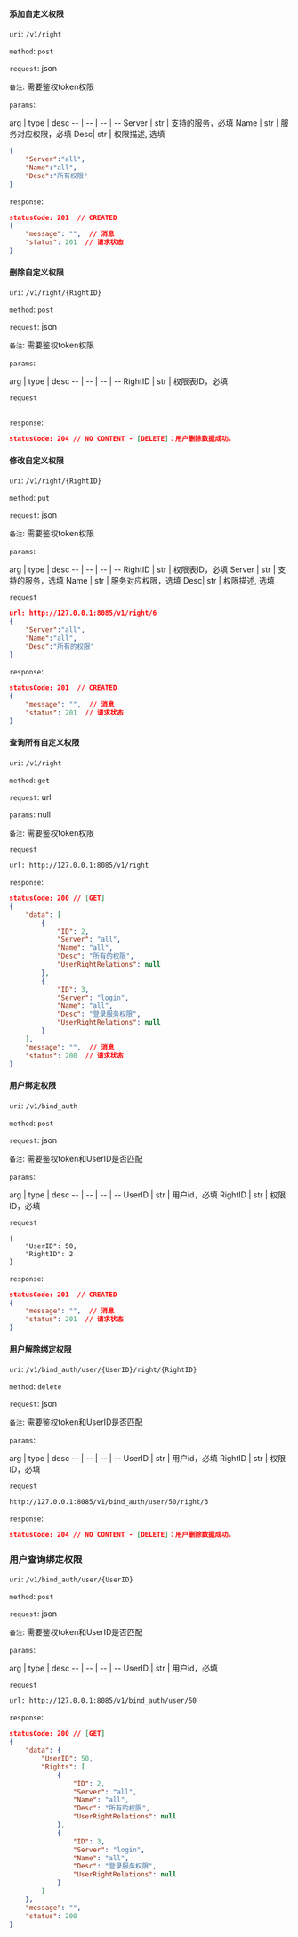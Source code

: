 #### 添加自定义权限

`uri`: `/v1/right`

`method`: `post`

`request`: json

`备注`: 需要鉴权token权限

`params`:

arg | type | desc
-- | -- | -- | --
Server | str | 支持的服务，必填
Name | str | 服务对应权限，必填
Desc| str | 权限描述, 选填

```json
{
	"Server":"all",
	"Name":"all",
	"Desc":"所有权限"
}
```
`response`:
```json
statusCode: 201  // CREATED
{
    "message": "",  // 消息
    "status": 201  // 请求状态
}
```

#### 删除自定义权限

`uri`: `/v1/right/{RightID}`

`method`: `post`

`request`: json

`备注`: 需要鉴权token权限

`params`:

arg | type | desc
-- | -- | -- | --
RightID | str | 权限表ID，必填

`request`
```json

```
`response`:
```json
statusCode: 204 // NO CONTENT - [DELETE]：用户删除数据成功。
```

#### 修改自定义权限

`uri`: `/v1/right/{RightID}`

`method`: `put`

`request`: json

`备注`: 需要鉴权token权限

`params`:

arg | type | desc
-- | -- | -- | --
RightID | str | 权限表ID，必填
Server | str | 支持的服务，选填
Name | str | 服务对应权限，选填
Desc| str | 权限描述, 选填

`request`
```json
url: http://127.0.0.1:8085/v1/right/6
{
	"Server":"all",
	"Name":"all",
	"Desc":"所有的权限"
}
```
`response`:
```json
statusCode: 201  // CREATED
{
    "message": "",  // 消息
    "status": 201  // 请求状态
}
```

#### 查询所有自定义权限

`uri`: `/v1/right`

`method`: `get`

`request`: url

`params`: null

`备注`: 需要鉴权token权限

`request`
```
url: http://127.0.0.1:8085/v1/right
```
`response`:
```json
statusCode: 200 // [GET]
{
    "data": [
        {
            "ID": 2,
            "Server": "all",
            "Name": "all",
            "Desc": "所有的权限",
            "UserRightRelations": null
        },
        {
            "ID": 3,
            "Server": "login",
            "Name": "all",
            "Desc": "登录服务权限",
            "UserRightRelations": null
        }
    ],
    "message": "",  // 消息
    "status": 200  // 请求状态
}
```

#### 用户绑定权限

`uri`: `/v1/bind_auth`

`method`: `post`

`request`: json

`备注`: 需要鉴权token和UserID是否匹配

`params`:

arg | type | desc
-- | -- | -- | --
UserID  | str | 用户id，必填
RightID | str | 权限ID，必填


`request`
```
{
	"UserID": 50,
	"RightID": 2
}
```
`response`:
```json
statusCode: 201  // CREATED
{
    "message": "",  // 消息
    "status": 201  // 请求状态
}
```

#### 用户解除绑定权限

`uri`: `/v1/bind_auth/user/{UserID}/right/{RightID}`

`method`: `delete`

`request`: json

`备注`: 需要鉴权token和UserID是否匹配

`params`:

arg | type | desc
-- | -- | -- | --
UserID  | str | 用户id，必填
RightID | str | 权限ID，必填


`request`
```
http://127.0.0.1:8085/v1/bind_auth/user/50/right/3
```
`response`:
```json
statusCode: 204 // NO CONTENT - [DELETE]：用户删除数据成功。
```

### 用户查询绑定权限

`uri`: `/v1/bind_auth/user/{UserID}`

`method`: `post`

`request`: json

`备注`: 需要鉴权token和UserID是否匹配

`params`:

arg | type | desc
-- | -- | -- | --
UserID  | str | 用户id，必填


`request`
```
url: http://127.0.0.1:8085/v1/bind_auth/user/50
```
`response`:
```json
statusCode: 200 // [GET]
{
    "data": {
        "UserID": 50,
        "Rights": [
            {
                "ID": 2,
                "Server": "all",
                "Name": "all",
                "Desc": "所有的权限",
                "UserRightRelations": null
            },
            {
                "ID": 3,
                "Server": "login",
                "Name": "all",
                "Desc": "登录服务权限",
                "UserRightRelations": null
            }
        ]
    },
    "message": "",
    "status": 200
}
```